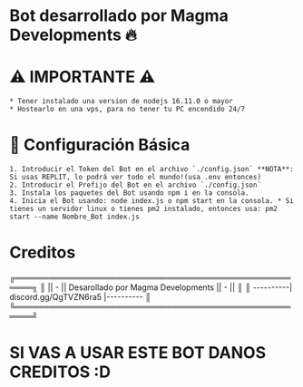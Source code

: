 # Bot desarrollado por Magma Developments 🔥

# ⚠ IMPORTANTE ⚠

    * Tener instalado una version de nodejs 16.11.0 o mayor
    * Hostearlo en una vps, para no tener tu PC encendido 24/7

# 🤖 Configuración Básica
    
    1. Introducir el Token del Bot en el archivo `./config.json` **NOTA**: Si usas REPLIT, lo podrá ver todo el mundo!(usa .env entonces)
    2. Introducir el Prefijo del Bot en el archivo `./config.json`
    3. Instala los paquetes del Bot usando npm i en la consola.
    4. Inicia el Bot usando: node index.js o npm start en la consola. * Si tienes un servidor linux o tienes pm2 instalado, entonces usa: pm2 start --name Nombre_Bot index.js

# Creditos

╔═════════════════════════════════════════════════════╗
║ || - || Desarollado por Magma Developments || - ||  ║
║    ----------| discord.gg/QgTVZN6ra5 |----------    ║
╚═════════════════════════════════════════════════════╝

# SI VAS A USAR ESTE BOT DANOS CREDITOS :D
